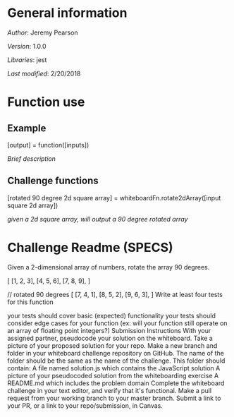 # General information
_Author_: Jeremy Pearson

_Version_: 1.0.0

_Libraries_: jest

_Last modified_: 2/20/2018

# Function use

## Example
[output] = function([inputs])

_Brief description_

## Challenge functions

[rotated 90 degree 2d square array] = whiteboardFn.rotate2dArray([input square 2d array])

_given a 2d square array, will output a 90 degree rotated array_

# Challenge Readme (SPECS)

Given a 2-dimensional array of numbers, rotate the array 90 degrees.

[
  [1, 2, 3],
  [4, 5, 6],
  [7, 8, 9],
]

// rotated 90 degrees
[
  [7, 4, 1],
  [8, 5, 2],
  [9, 6, 3],
]
Write at least four tests for this function

your tests should cover basic (expected) functionality
your tests should consider edge cases for your function (ex: will your function still operate on an array of floating point integers?)
Submission Instructions
With your assigned partner, pseudocode your solution on the whiteboard. Take a picture of your proposed solution for your repo.
Make a new branch and folder in your whiteboard challenge repository on GitHub. The name of the folder should be the same as the name of the challenge.
This folder should contain:
A file named solution.js which contains the JavaScript solution
A picture of your pseudocoded solution from the whiteboarding exercise
A README.md which includes the problem domain
Complete the whiteboard challenge in your text editor, and verify that it's functional.
Make a pull request from your working branch to your master branch.
Submit a link to your PR, or a link to your repo/submission, in Canvas.